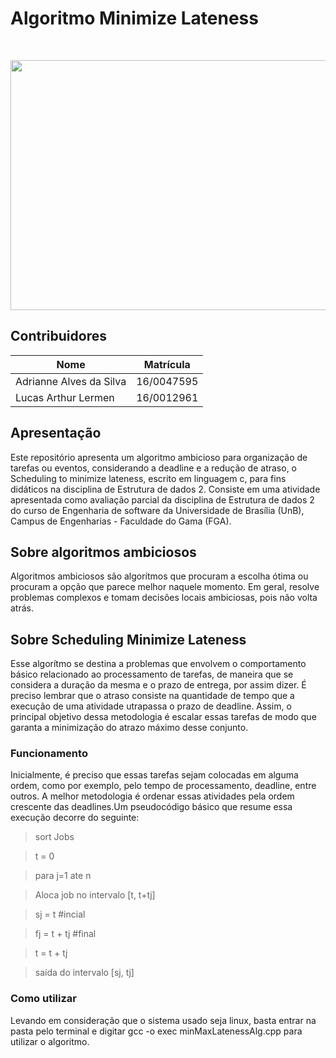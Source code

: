 <h1>Algoritmo Minimize Lateness </h4> <br>
<p align="center">    
    <img src="https://kartikkukreja.files.wordpress.com/2013/11/scheduling-to-minimize-lateness.png" width=700 height=400>
</p>

## Contribuidores
| Nome	| Matrícula	|
|--|--|
| Adrianne Alves da Silva | 16/0047595 |
| Lucas Arthur Lermen | 16/0012961 |


## Apresentação

Este repositório apresenta um algoritmo ambicioso para organização de tarefas ou eventos, considerando a deadline e a redução de atraso, o Scheduling to minimize lateness, escrito em linguagem c, para fins didáticos na disciplina de Estrutura de dados 2. Consiste em uma atividade apresentada como avaliação parcial da disciplina de Estrutura de dados 2 do curso de Engenharia de software da Universidade de Brasília (UnB), Campus de Engenharias - Faculdade do Gama (FGA).

## Sobre algoritmos ambiciosos 

Algoritmos ambiciosos são algorítmos que procuram a escolha ótima ou procuram a opção que parece melhor naquele momento. Em geral, resolve problemas complexos e tomam decisões locais ambiciosas, pois não volta atrás.

## Sobre Scheduling Minimize Lateness

Esse algorítmo se destina a problemas que envolvem o comportamento básico relacionado ao processamento de tarefas, de maneira que se considera a duração da mesma e o prazo de entrega, por assim dizer. É preciso lembrar que o atraso consiste na quantidade de tempo que a execução de uma atividade utrapassa o prazo de deadline. Assim, o principal objetivo dessa metodologia é escalar essas tarefas de modo que garanta a minimização do atrazo máximo desse conjunto.

### Funcionamento

Inicialmente, é preciso que essas tarefas sejam colocadas em alguma ordem, como por exemplo, pelo tempo de processamento, deadline, entre outros. A melhor metodologia é ordenar essas atividades pela ordem crescente das deadlines.Um pseudocódigo básico que resume essa execução decorre do seguinte: 

> sort Jobs

> t = 0 

> para j=1 ate n

> Aloca job no intervalo [t, t+tj]


>    sj = t #incial

>    fj = t + tj #final

>  t = t + tj 

>  saída do intervalo [sj, tj]

### Como utilizar

Levando em consideração que o sistema usado seja linux, basta entrar na pasta pelo terminal e digitar gcc -o exec minMaxLatenessAlg.cpp para utilizar o algoritmo.


